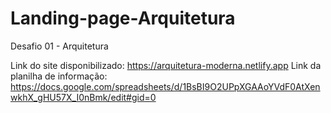 # Landing-page-Arquitetura
Desafio 01 - Arquitetura

Link do site disponibilizado: https://arquitetura-moderna.netlify.app
Link da planilha de informação: https://docs.google.com/spreadsheets/d/1BsBI9O2UPpXGAAoYVdF0AtXenwkhX_gHU57X_I0nBmk/edit#gid=0

